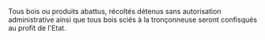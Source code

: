 Tous bois ou produits abattus, récoltés détenus sans autorisation administrative ainsi que tous bois sciés à la tronçonneuse seront confisqués au profit de l'Etat.